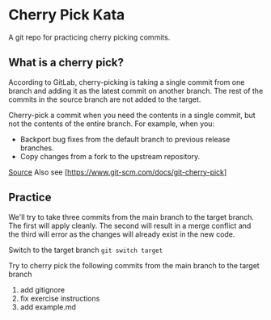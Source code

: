 # Cherry Pick Kata

A git repo for practicing cherry picking commits.

## What is a cherry pick?

According to GitLab, cherry-picking is taking a single commit from one branch and adding it
as the latest commit on another branch. The rest of the commits in the source branch
are not added to the target.

Cherry-pick a commit when you need the contents in a single commit, but not the
contents of the entire branch. For example, when you:

* Backport bug fixes from the default branch to previous release branches.
* Copy changes from a fork to the upstream repository.

[Source](https://docs.gitlab.com/ee/user/project/merge_requests/cherry_pick_changes.html)
Also see [https://www.git-scm.com/docs/git-cherry-pick]

## Practice

We'll try to take three commits from the main branch to the target branch. The
first will apply cleanly. The second will result in a merge conflict and the
third will error as the changes will already exist in the new code.

Switch to the target branch
    ```git switch target```

Try to cherry pick the following commits from the main branch to the target branch

1. add gitignore
2. fix exercise instructions
3. add example.md
